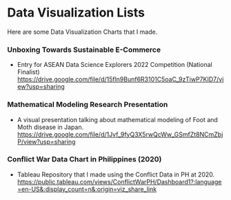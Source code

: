 # Data Visualization Lists

Here are some Data Visualization Charts that I made.

### Unboxing Towards Sustainable E-Commerce
- Entry for ASEAN Data Science Explorers 2022 Competition (National Finalist)
https://drive.google.com/file/d/15fln9Bunf6R3101C5oaC_9zTiwP7KID7/view?usp=sharing

### Mathematical Modeling Research Presentation
- A visual presentation talking about mathematical modeling of Foot and Moth disease in Japan.
https://drive.google.com/file/d/1Jvf_9fyQ3X5rwQcWw_GSmfZt8NCmZbjP/view?usp=sharing

### Conflict War Data Chart in Philippines (2020)
- Tableau Repository that I made using the Conflict Data in PH at 2020.
https://public.tableau.com/views/ConflictWarPH/Dashboard1?:language=en-US&:display_count=n&:origin=viz_share_link

